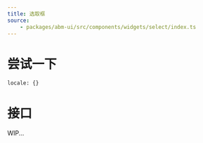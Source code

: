 ```yaml
---
title: 选取框
source:
	- packages/abm-ui/src/components/widgets/select/index.ts
---
```


# 尝试一下
```demo components/widgets/select
locale: {}
```

# 接口

WIP...
